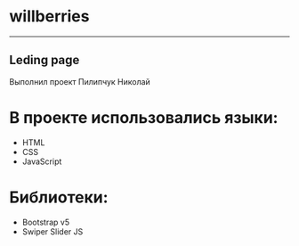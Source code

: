 # willberries

***
Leding page
-----------------------------------
Выполнил проект Пилипчук Николай

# В проекте использовались языки:
* HTML
* CSS
* JavaScript

# Библиотеки:
* Bootstrap v5
* Swiper Slider JS
